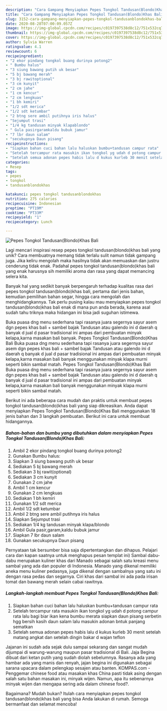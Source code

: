 ```yaml
---
description: "Cara Gampang Menyiapkan Pepes Tongkol Tandusan(Blondo)Khas Bali Anti Gagal"
title: "Cara Gampang Menyiapkan Pepes Tongkol Tandusan(Blondo)Khas Bali Anti Gagal"
slug: 3152-cara-gampang-menyiapkan-pepes-tongkol-tandusanblondokhas-bali-anti-gagal
date: 2020-08-28T07:00:09.057Z
image: https://img-global.cpcdn.com/recipes/c0197397538d8c12/751x532cq70/pepes-tongkol-tandusanblondokhas-bali-foto-resep-utama.jpg
thumbnail: https://img-global.cpcdn.com/recipes/c0197397538d8c12/751x532cq70/pepes-tongkol-tandusanblondokhas-bali-foto-resep-utama.jpg
cover: https://img-global.cpcdn.com/recipes/c0197397538d8c12/751x532cq70/pepes-tongkol-tandusanblondokhas-bali-foto-resep-utama.jpg
author: Sylvia Warren
ratingvalue: 4.1
reviewcount: 6
recipeingredient:
- "2 ekor pindang tongkol buang durinya potong2"
- " Bumbu halus"
- "3 siung bawang putih uk besar"
- "5 bj bawang merah"
- "3 bj rawitoptional"
- "3 cm kunyit"
- "2 cm jahe"
- "1 cm kencur"
- "2 cm lengkuas"
- "1 bh kemiri"
- "1/2 sdt merica"
- "1/2 sdt ketumbar"
- "2 btng sere ambil putihnya iris halus"
- "Sejumput trasi"
- "1/4 kg tandusan minyak klapablondo"
- " Gula pasirgaramkaldu bubuk jamur"
- "7 lbr daun salam"
- "secukupnya Daun pisang"
recipeinstructions:
- "Siapkan bahan cuci bahan lalu haluskan bumbu+tandusan campur rata"
- "Setelah tercampur rata masukin ikan tongkol yg udah d potong campur rata lalu bagi biar ikan kena bumbu merata siapkan daun pisang serbetin hgg bersih kasih daun salam lalu masukin adonan bntuk panjang sematkan"
- "Setelah semua adonan pepes habis lalu d kukus kurleb 30 menit setelah matang angkat dan setelah dingin bakar d wajan teflon"
categories:
- Resep
tags:
- pepes
- tongkol
- tandusanblondokhas

katakunci: pepes tongkol tandusanblondokhas 
nutrition: 275 calories
recipecuisine: Indonesian
preptime: "PT19M"
cooktime: "PT33M"
recipeyield: "1"
recipecategory: Lunch

---
```



![Pepes Tongkol Tandusan(Blondo)Khas Bali](https://img-global.cpcdn.com/recipes/c0197397538d8c12/751x532cq70/pepes-tongkol-tandusanblondokhas-bali-foto-resep-utama.jpg)

Lagi mencari inspirasi resep pepes tongkol tandusan(blondo)khas bali yang unik? Cara membuatnya memang tidak terlalu sulit namun tidak gampang juga. Jika keliru mengolah maka hasilnya tidak akan memuaskan dan justru cenderung tidak enak. Padahal pepes tongkol tandusan(blondo)khas bali yang enak harusnya sih memiliki aroma dan rasa yang dapat memancing selera kita.

Banyak hal yang sedikit banyak berpengaruh terhadap kualitas rasa dari pepes tongkol tandusan(blondo)khas bali, pertama dari jenis bahan, kemudian pemilihan bahan segar, hingga cara mengolah dan menghidangkannya. Tak perlu pusing kalau mau menyiapkan pepes tongkol tandusan(blondo)khas bali enak di mana pun anda berada, karena asal sudah tahu triknya maka hidangan ini bisa jadi suguhan istimewa.

Buka puasa dng menu sederhana tapi rasanya juara segernya sayur asem dgn pepes khas bali + sambel bajak Tandusan atau galendo ini d daerah q banyak d jual d pasar tradisional ini ampas dari pembuatan minyak kelapa,karna masakan bali banyak. Pepes Tongkol Tandusan(Blondo)Khas Bali Buka puasa dng menu sederhana tapi rasanya juara segernya sayur asem dgn pepes khas bali + sambel bajak Tandusan atau galendo ini d daerah q banyak d jual d pasar tradisional ini ampas dari pembuatan minyak kelapa,karna masakan bali banyak menggunakan minyak klapa murni seperti bikin sambal matah. Pepes Tongkol Tandusan(Blondo)Khas Bali Buka puasa dng menu sederhana tapi rasanya juara segernya sayur asem dgn pepes khas bali + sambel bajak Tandusan atau galendo ini d daerah q banyak d jual d pasar tradisional ini ampas dari pembuatan minyak kelapa,karna masakan bali banyak menggunakan minyak klapa murni seperti bikin sambal matah.


Berikut ini ada beberapa cara mudah dan praktis untuk membuat pepes tongkol tandusan(blondo)khas bali yang siap dikreasikan. Anda dapat menyiapkan Pepes Tongkol Tandusan(Blondo)Khas Bali menggunakan 18 jenis bahan dan 3 langkah pembuatan. Berikut ini cara untuk membuat hidangannya.

<!--inarticleads1-->

##### Bahan-bahan dan bumbu yang dibutuhkan dalam menyiapkan Pepes Tongkol Tandusan(Blondo)Khas Bali:

1. Ambil 2 ekor pindang tongkol buang durinya potong2
1. Gunakan  Bumbu halus:
1. Siapkan 3 siung bawang putih uk besar
1. Sediakan 5 bj bawang merah
1. Sediakan 3 bj rawit(optional)
1. Sediakan 3 cm kunyit
1. Gunakan 2 cm jahe
1. Ambil 1 cm kencur
1. Gunakan 2 cm lengkuas
1. Sediakan 1 bh kemiri
1. Gunakan 1/2 sdt merica
1. Ambil 1/2 sdt ketumbar
1. Ambil 2 btng sere ambil putihnya iris halus
1. Siapkan Sejumput trasi
1. Sediakan 1/4 kg tandusan minyak klapa/blondo
1. Ambil  Gula pasir,garam,kaldu bubuk jamur
1. Siapkan 7 lbr daun salam
1. Gunakan secukupnya Daun pisang


Pernyataan tak bersumber bisa saja dipertentangkan dan dihapus. Pelajari cara dan kapan saatnya untuk menghapus pesan templat ini) Sambal dabu-dabu merupakan kuliner khas dari Manado sebagai salah satu kreasi menu sambal yang ada dan populer di Indonesia. Manado yang dikenal memiliki aneka menu kuliner pedasnya, juga dikenal dengan sambalnya yang satu ini dengan rasa pedas dan segarnya. Ciri khas dari sambal ini ada pada irisan tomat dan bawang merah selain cabai rawitnya. 

<!--inarticleads2-->

##### Langkah-langkah membuat Pepes Tongkol Tandusan(Blondo)Khas Bali:

1. Siapkan bahan cuci bahan lalu haluskan bumbu+tandusan campur rata
1. Setelah tercampur rata masukin ikan tongkol yg udah d potong campur rata lalu bagi biar ikan kena bumbu merata siapkan daun pisang serbetin hgg bersih kasih daun salam lalu masukin adonan bntuk panjang sematkan
1. Setelah semua adonan pepes habis lalu d kukus kurleb 30 menit setelah matang angkat dan setelah dingin bakar d wajan teflon


Jajanan ini sudah ada sejak dulu sampai sekarang dan sangat mudah dijumpai di warung-warung maupun pasar tradisional di Bali. Jaja Begina dibuat dari ketan putih yang sudah diolah sebelumnya. Rasanya ada yang hambar ada yang manis dan renyah, jajan begina ini digunakan sebagai sarana upacara dalam pelengkap sesajen atau banten. KOMPAS.com - Penggemar chinese food atau masakan khas China pasti tidak asing dengan salah satu bahan masakan ini, minyak wijen. Namun, apa itu sebenarnya minyak wijen dan mengapa sering ada dalam chinese food?. 

Bagaimana? Mudah bukan? Itulah cara menyiapkan pepes tongkol tandusan(blondo)khas bali yang bisa Anda lakukan di rumah. Semoga bermanfaat dan selamat mencoba!
